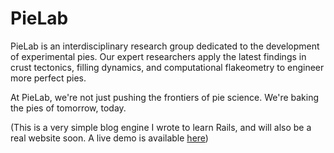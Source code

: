 # PieLab

PieLab is an interdisciplinary research group dedicated
to the development of experimental pies. Our expert 
researchers apply the latest findings in crust tectonics, 
filling dynamics, and computational flakeometry to engineer
more perfect pies.

At PieLab, we're not just pushing the frontiers of pie science.
We're baking the pies of tomorrow, today.

(This is a very simple blog engine I wrote to learn Rails, and will
also be a real website soon. A live demo is available [here](https://pielab.herokuapp.com/))
